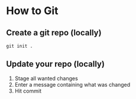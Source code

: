 # How to Git

## Create a git repo (locally)

`git init .`

## Update your repo (locally)

1. Stage all wanted changes
2. Enter a message containing what was changed
3. Hit commit